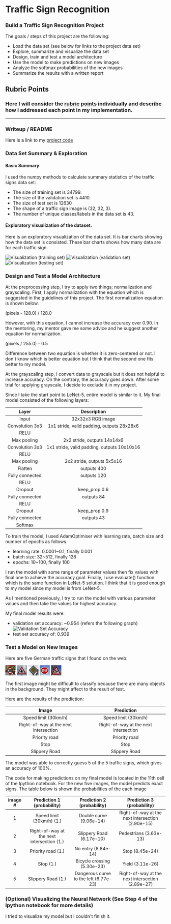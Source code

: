# Traffic Sign Recognition

### Build a Traffic Sign Recognition Project

The goals / steps of this project are the following:
* Load the data set (see below for links to the project data set)
* Explore, summarize and visualize the data set
* Design, train and test a model architecture
* Use the model to make predictions on new images
* Analyze the softmax probabilities of the new images
* Summarize the results with a written report


[//]: # (Image References)

[image1-1]: ./writeup_images/training_examples.png "Visualization (training set)"
[image1-2]: ./writeup_images/validation_examples.png "Visualization (validation set)"
[image1-3]: ./writeup_images/testing_examples.png "Visualization (testing set)"
[image2]: ./writeup_images/valid_accuracy.png "Validation Set Accuracy"
[image4]: ./traffic-signs-imgs-test/1.jpg "Speed Limit (30Km/h)"
[image5]: ./traffic-signs-imgs-test/11.jpg "Right-of-way at the next intersection"
[image6]: ./traffic-signs-imgs-test/12.jpg "Priority road"
[image7]: ./traffic-signs-imgs-test/14.jpg "Stop"
[image8]: ./traffic-signs-imgs-test/23.jpg "Slippery road"

## Rubric Points
### Here I will consider the [rubric points](https://review.udacity.com/#!/rubrics/481/view) individually and describe how I addressed each point in my implementation.  

---
### Writeup / README

Here is a link to my [project code](https://github.com/jcmaeng/CarND_Term1_P2_TrafficSignClassifier/blob/master/Traffic_Sign_Classifier.ipynb)

### Data Set Summary & Exploration

#### Basic Summary
I used the numpy methods to calculate summary statistics of the traffic signs data set:

* The size of training set is 34799.
* The size of the validation set is 4410.
* The size of test set is 12630
* The shape of a traffic sign image is (32, 32, 3).
* The number of unique classes/labels in the data set is 43.

#### Exploratory visualization of the dataset.

Here is an exploratory visualization of the data set. It is bar charts showing how the data set is consisted.
These bar charts shows how many data are for each traffic sign.

![][image1-1] ![][image1-2] ![][image1-3]

### Design and Test a Model Architecture

At the preprocessing step, I try to apply two things; normalization and grayscaling. First, I apply normalization with the equation which is suggested in the guidelines of this project. The first normalization equation is shown below.

  (pixels - 128.0) / 128.0

However, with this equation, I cannot increase the accuracy over 0.90. In the mentoring, my mentor gave me some advice and he suggest another equation for normalization.

  (pixels / 255.0) - 0.5

Difference between two equation is whether it is zero-centered or not. I don't know which is better equation but I think that the second one fits better to my model.

At the grayscaling step, I convert data to grayscale but it does not helpful to increase accuracy. On the contrary, the accuracy goes down. After some trial for applying grayscale, I decide to exclude it in my project.

Since I take the start point to LeNet-5, entire model is similar to it. My final model consisted of the following layers:

| Layer         		|     Description	        					| 
|:---------------------:|:---------------------------------------------:| 
| Input         		| 32x32x3 RGB image   							| 
| Convolution 3x3     	| 1x1 stride, valid padding, outputs 28x28x6 	|
| RELU					| 												|
| Max pooling	      	| 2x2 stride,  outputs 14x14x6 				|
| Convolution 3x3	    | 1x1 stride, valid padding, outputs 10x10x16 |
| RELU					|                 				|
| Max pooling	      	| 2x2 stride,  outputs 5x5x16 				|
| Flatten          | outputs 400   |
| Fully connected		| outputs 120    |
| RELU          |                         |
| Dropout       | keep_prop 0.6           |
| Fully connected		| outputs 84     |
| RELU          |                         |
| Dropout       | keep_prop 0.9           |
| Fully connected		| outputs 43     |
| Softmax				|       									|

To train the model, I used AdamOptimiser with learning rate, batch size and number of epochs as follows.

- learning rate: 0.0001~0.1, finally 0.001
- batch size: 32~512, finally 128
- epochs: 10~100, finally 100

I run the model with some range of parameter values then fix values with final one to achieve the accuracy goal.
Finally, I use evaluate() function which is the same function in LeNet-5 solution. I think that it is good enough to my model since my model is from LeNet-5.

As I mentioned previously, I try to run the model with various parameter values and then take the values for highest accuracy.

My final model results were:
* validation set accuracy: ~0.954 (refers the following graph)
![][image2]
* test set accuracy of: 0.939

### Test a Model on New Images

Here are five German traffic signs that I found on the web:

![Speed Limit (30Km/h)][image4] ![Right-of-way at the next intersection][image5] ![Priority road][image6] 
![Stop][image7] ![Slippery road][image8]

The first image might be difficult to classify because there are many objects in the background.
They might affect to the result of test.

Here are the results of the prediction:

| Image			        |     Prediction	        					| 
|:---------------------:|:---------------------------------------------:| 
| Speed limit (30km/h)  | Speed limit (30km/h)        	| 
| Right-of-way at the next intersection		| Right-of-way at the next intersection |
| Priority road					| Priority road											|
| Stop	      		| Stop					 				|
| Slippery Road			| Slippery Road      							|

The model was able to correctly guess 5 of the 5 traffic signs, which gives an accuracy of 100%.

The code for making predictions on my final model is located in the 11th cell of the Ipython notebook.
For the new five images, the model predicts exact signs. The table below is shown the probabilities of the each image

| image #         	|     Prediction 1 (probability)		| Prediction 2 (probability)    |  Prediction 3 (probability)    |
|:---------------------:|:-----------------------------:|:-----------------------------:|:------------------------------:| 
| 1      		| Speed limit (30km/h)   (1.)							   | Double curve (9.06e-14)      | Right-of-way at the next intersection (2.90e-15)
| 2     	  | Right-of-way at the next intersection  (1.) | Slippery Road (6.17e-10)    | Pedestrians (3.63e-13)         | 
| 3			    | Priority road		(1.)									     | No entry (8.84e-14)          | Stop (8.45e-24)                |
| 4	      	| Stop					 	(1.)			                 | Bicycle crossing (5.30e-23) | Yield (3.11e-26) |
| 5			    | Slippery Road   (1.)   							       | Dangerous curve to the left (6.77e-23) |Right-of-way at the next intersection (2.89e-27) |


### (Optional) Visualizing the Neural Network (See Step 4 of the Ipython notebook for more details)
I tried to visualize my model but I couldn't finish it.


